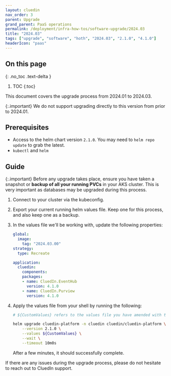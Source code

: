 ```yaml
---
layout: cluedin
nav_order: 3
parent: Upgrade
grand_parent: PaaS operations
permalink: /deployment/infra-how-tos/software-upgrade/2024.03
title: "2024.03"
tags: ["upgrade", "software", "hoth", "2024.03", "2.1.0", "4.1.0"]
headerIcon: "paas"
---
```

## On this page
{: .no_toc .text-delta }
1. TOC
{:toc}

This document covers the upgrade process from 2024.01 to 2024.03.

{:.important}
We do not support upgrading directly to this version from prior to 2024.01.

## Prerequisites
- Access to the helm chart version `2.1.0`. You may need to `helm repo update` to grab the latest.
- `kubectl` and `helm`

## Guide

{:.important}
Before any upgrade takes place, ensure you have taken a snapshot or **backup of all your running PVCs** in your AKS cluster. This is very important as databases may be upgraded during this process.

1. Connect to your cluster via the kubeconfig.
1. Export your current running helm values file. Keep one for this process, and also keep one as a backup.
1. In the values file we'll be working with, update the following properties:

    ```yaml
    global:
      image:
        tag: "2024.03.00"
    strategy:
      type: Recreate

    application:
      cluedin:
        components:
        packages:
        - name: CluedIn.EventHub
          version: 4.1.0
        - name: CluedIn.Purview
          version: 4.1.0
    ```

1. Apply the values file from your shell by running the following:

    ```bash
    # ${CustomValues} refers to the values file you have amended with the above changes. Please type the full path here.

    helm upgrade cluedin-platform -n cluedin cluedin/cluedin-platform \
        --version 2.1.0 \
        --values ${CustomValues} \
        --wait \
        --timeout 10m0s
    ```

    After a few minutes, it should successfully complete.

If there are any issues during the upgrade process, please do not hesitate to reach out to CluedIn support.